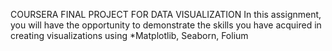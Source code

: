 COURSERA FINAL PROJECT FOR DATA VISUALIZATION
In this assignment, you will have the opportunity to demonstrate the skills you have acquired in creating visualizations using *Matplotlib, Seaborn, Folium
